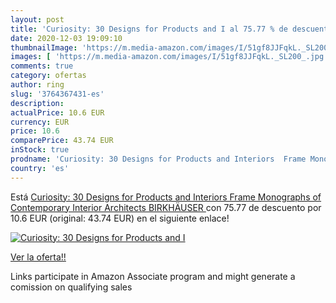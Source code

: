 ```yaml
---
layout: post
title: 'Curiosity: 30 Designs for Products and I al 75.77 % de descuento'
date: 2020-12-03 19:09:10
thumbnailImage: 'https://m.media-amazon.com/images/I/51gf8JJFqkL._SL200_.jpg'
images: [ 'https://m.media-amazon.com/images/I/51gf8JJFqkL._SL200_.jpg' ]
comments: true
category: ofertas
author: ring
slug: '3764367431-es'
description:
actualPrice: 10.6 EUR
currency: EUR
price: 10.6
comparePrice: 43.74 EUR
inStock: true
prodname: 'Curiosity: 30 Designs for Products and Interiors  Frame Monographs of Contemporary Interior Architects   BIRKHÄUSER '
country: 'es'
---
```


Está [Curiosity: 30 Designs for Products and Interiors  Frame Monographs of Contemporary Interior Architects   BIRKHÄUSER ](https://www.amazon.es/dp/3764367431/?tag=tolees-21) con 75.77 de descuento por 10.6 EUR (original: 43.74 EUR) en el siguiente enlace!

[![Curiosity: 30 Designs for Products and I](https://m.media-amazon.com/images/I/51gf8JJFqkL._SL200_.jpg)](https://www.amazon.es/dp/3764367431/?tag=tolees-21)

[Ver la oferta!!](https://www.amazon.es/dp/3764367431/?tag=tolees-21)

Links participate in Amazon Associate program and might generate a comission on qualifying sales


